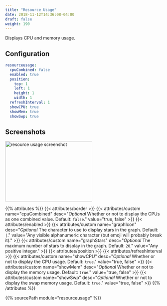 ```yaml
---
title: "Resource Usage"
date: 2018-11-12T14:36:08-04:00
draft: false
weight: 190
---
```


Displays CPU and memory usage.

## Configuration

```yaml
resourceusage:
  cpuCombined: false
  enabled: true
  position:
    top: 1
    left: 1
    height: 1
    width: 1
  refreshInterval: 1
  showCPU: true
  showMem: true
  showSwp: true
```

## Screenshots

<img class="screenshot" src="/imgs/modules/resource_usage.png" width="279" height="193" alt="resource usage screenshot" />

{{% attributes %}}
  {{< attributes/border >}}
  {{< attributes/custom name="cpuCombined" desc="_Optional_ Whether or not to display the CPUs as one combined value. Default: `false`." value="true, false" >}}
  {{< attributes/enabled >}}
  {{< attributes/custom name="graphIcon" desc="_Optional_ The character to use to display stars in the graph. Default: `|`." value="Any visible alphanumeric character (but emoji will probably break it)." >}}
  {{< attributes/custom name="graphStars" desc="_Optional_ The maximum number of stars to display in the graph. Default: `20`." value="Any positive integer." >}}
  {{< attributes/position >}}
  {{< attributes/refreshInterval >}}
  {{< attributes/custom name="showCPU" desc="_Optional_ Whether or not to display the CPU usage. Default: `true`." value="true, false" >}}
  {{< attributes/custom name="showMem" desc="_Optional_ Whether or not to display the memory usage. Default: `true`." value="true, false" >}}
  {{< attributes/custom name="showSwp" desc="_Optional_ Whether or not to display the swap memory usage. Default: `true`." value="true, false" >}}
{{% /attributes %}}

{{% sourcePath module="resourceusage" %}}